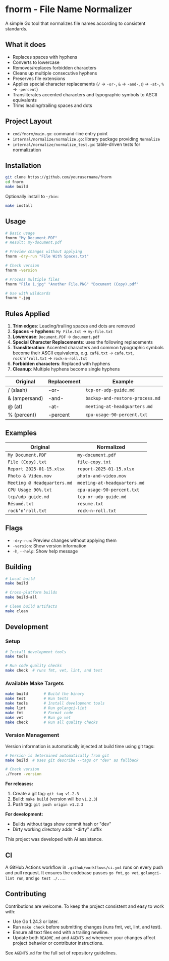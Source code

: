 # fnorm - File Name Normalizer

A simple Go tool that normalizes file names according to consistent standards.

## What it does

- Replaces spaces with hyphens
- Converts to lowercase
- Removes/replaces forbidden characters
- Cleans up multiple consecutive hyphens
- Preserves file extensions
- Applies special character replacements (`/` → `-or-`, `&` → `-and-`, `@` → `-at-`, `%` → `-percent`)
- Transliterates accented characters and typographic symbols to ASCII equivalents
- Trims leading/trailing spaces and dots

## Project Layout

- `cmd/fnorm/main.go`: command-line entry point
- `internal/normalize/normalize.go`: library package providing `Normalize`
- `internal/normalize/normalize_test.go`: table-driven tests for normalization

## Installation

```bash
git clone https://github.com/yourusername/fnorm
cd fnorm
make build
```

Optionally install to `~/bin`:

```bash
make install
```

## Usage

```bash
# Basic usage
fnorm "My Document.PDF"
# Result: my-document.pdf

# Preview changes without applying
fnorm -dry-run "File With Spaces.txt"

# Check version
fnorm -version

# Process multiple files
fnorm "File 1.jpg" "Another File.PNG" "Document (Copy).pdf"

# Use with wildcards
fnorm *.jpg
```

## Rules Applied

1. **Trim edges**: Leading/trailing spaces and dots are removed
2. **Spaces → hyphens**: `My File.txt` → `my-file.txt`
3. **Lowercase**: `Document.PDF` → `document.pdf`
4. **Special Character Replacements**: uses the following replacements
5. **Transliteration**: Accented characters and common typographic symbols become their ASCII equivalents, e.g. `café.txt` → `cafe.txt`, `rock’n’roll.txt` → `rock-n-roll.txt`
6. **Forbidden characters**: Replaced with hyphens
7. **Cleanup**: Multiple hyphens become single hyphens

| Original | Replacement | Example |
|----------|-------------|---------|
| / (slash) | -or- | `tcp-or-udp-guide.md` |
| & (ampersand) | -and- | `backup-and-restore-process.md` |
| @ (at) | -at- | `meeting-at-headquarters.md` |
| % (percent) | -percent | `cpu-usage-90-percent.txt` |

## Examples

| Original | Normalized |
|----------|------------|
| `My Document.PDF` | `my-document.pdf` |
| `File (Copy).txt` | `file-copy.txt` |
| `Report 2025-01-15.xlsx` | `report-2025-01-15.xlsx` |
| `Photo & Video.mov` | `photo-and-video.mov` |
| `Meeting @ Headquarters.md` | `meeting-at-headquarters.md` |
| `CPU Usage 90%.txt` | `cpu-usage-90-percent.txt` |
| `tcp/udp guide.md` | `tcp-or-udp-guide.md` |
| `Résumé.txt` | `resume.txt` |
| `rock’n’roll.txt` | `rock-n-roll.txt` |

## Flags

- `-dry-run`: Preview changes without applying them
- `-version`: Show version information
- `-h`, `--help`: Show help message

## Building

```bash
# Local build
make build

# Cross-platform builds
make build-all

# Clean build artifacts
make clean
```

## Development

### Setup

```bash
# Install development tools
make tools

# Run code quality checks
make check  # runs fmt, vet, lint, and test
```

### Available Make Targets

```bash
make build       # Build the binary
make test        # Run tests
make tools       # Install development tools
make lint        # Run golangci-lint
make fmt         # Format code
make vet         # Run go vet
make check       # Run all quality checks
```

### Version Management

Version information is automatically injected at build time using git tags:

```bash
# Version is determined automatically from git
make build  # Uses git describe --tags or "dev" as fallback

# Check version
./fnorm -version
```

**For releases:**

1. Create a git tag: `git tag v1.2.3`
2. Build: `make build` (version will be `v1.2.3`)
3. Push tag: `git push origin v1.2.3`

**For development:**

- Builds without tags show commit hash or "dev"
- Dirty working directory adds "-dirty" suffix

This project was developed with AI assistance.

## CI

A GitHub Actions workflow in `.github/workflows/ci.yml` runs on every push and pull request. It ensures the codebase passes `go fmt`, `go vet`, `golangci-lint run`, and `go test ./...`.

## Contributing

Contributions are welcome. To keep the project consistent and easy to work with:

- Use Go 1.24.3 or later.
- Run `make check` before submitting changes (runs fmt, vet, lint, and test).
- Ensure all text files end with a trailing newline.
- Update both `README.md` and `AGENTS.md` whenever your changes affect project behavior or contributor instructions.

See `AGENTS.md` for the full set of repository guidelines.
